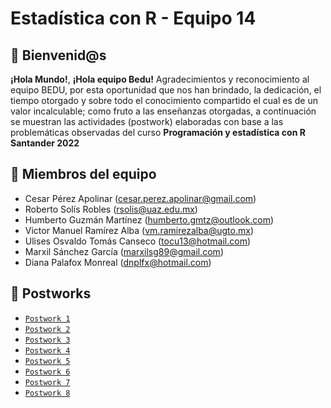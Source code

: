 # Estadística con R - Equipo 14

## :wave: Bienvenid@s

**¡Hola Mundo!**, **¡Hola equipo Bedu!**
Agradecimientos y reconocimiento al equipo BEDU, por esta oportunidad que nos han brindado, la dedicación, el tiempo otorgado y sobre todo el conocimiento compartido el cual es de un valor incalculable; como fruto a las enseñanzas otorgadas, a continuación se muestran las actividades (postwork) elaboradas con base a las problemáticas observadas del curso **Programación y estadística con R Santander 2022**


## :jigsaw: Miembros del equipo

 - Cesar Pérez Apolinar (cesar.perez.apolinar@gmail.com)
 - Roberto Solís Robles (rsolis@uaz.edu.mx)
 - Humberto Guzmán Martínez (humberto.gmtz@outlook.com)
 - Victor Manuel Ramírez Alba (vm.ramirezalba@ugto.mx)
 - Ulises Osvaldo Tomás Canseco (tocu13@hotmail.com)
 - Marxil Sánchez García (marxilsg89@gmail.com)
 - Diana Palafox Monreal (dnplfx@hotmail.com)
 

## :bookmark_tabs: Postworks
 
 - [`Postwork 1`](Postwork-01/Eq14_S1_Postwork.R)
 - [`Postwork 2`](Postwork-02/Eq14_S2_Postwork.R)
 - [`Postwork 3`](Postwork-03/Eq14_S3_Postwork.R)
 - [`Postwork 4`](Postwork-04/Eq14_S4_Postwork.R)
 - [`Postwork 5`](Postwork-05/Eq14_S5_Postwork.R)
 - [`Postwork 6`](Postwork-06/Eq14_S6_Postwork.R)
 - [`Postwork 7`](Postwork-07/Eq14_S7_Postwork.R)
 - [`Postwork 8`](Postwork-08/Eq14_S8_Postwork.R)
